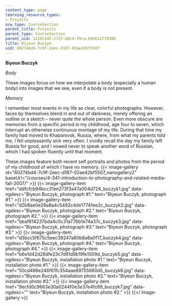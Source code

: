 ```yaml
---
content_type: page
learning_resource_types:
- Projects
ocw_type: CourseSection
parent_title: Projects
parent_type: CourseSection
parent_uid: 1220c245-2727-bdc4-f9ca-b95b12778308
title: Biyeun Buczyk
uid: 60274bd4-7c9f-2eec-d187-02ae42bf5507
---
```


**Biyeun Buczyk** 

_Body_ 

These images focus on how we interpolate a body (especially a human body) into images that we see, even if a body is not present.

_Memory_

I remember most events in my life as clear, colorful photographs. However, faces by themselves blend in and out of darkness, merely offering an outline or a sketch – never quite the whole person. Even more obscure are memories from a specific period in my childhood, age four to seven, which interrupt an otherwise continuous montage of my life. During that time my family had moved to Khabarovsk, Russia, where, from what my parents told me, I fell unpleasantly sick very often. I vividly recall the day my family left Russia for good, and I vowed never to speak another word of Russian, which I had spoken fluently until that moment.

These images feature both recent self portraits and photos from the period of my childhood of which I have no memory.
{{< image-gallery id="60274bd4-7c9f-2eec-d187-02ae42bf5507_nanogallery2" baseUrl="/courses/4-341-introduction-to-photography-and-related-media-fall-2007/" >}}
{{< image-gallery-item href="ddfcfcb94bcc31ee273f3a47a004d724_buczyk1.jpg" data-ngdesc="Biyeun Buczyk, photograph #1." text="Biyeun Buczyk, photograph #1." >}}
{{< image-gallery-item href="d2b8ae0e28a8a4c5492c4de17741ee2c_buczyk2.jpg" data-ngdesc="Biyeun Buczyk, photograph #2." text="Biyeun Buczyk, photograph #2." >}}
{{< image-gallery-item href="bbaf814237bda4c0c31a776b1e74a37c_buczyk3.jpg" data-ngdesc="Biyeun Buczyk, photograph #3." text="Biyeun Buczyk, photograph #3." >}}
{{< image-gallery-item href="d3bcc5f675c5eec39247a80b8a8a0f17_buczyk4.jpg" data-ngdesc="Biyeun Buczyk, photograph #4." text="Biyeun Buczyk, photograph #4." >}}
{{< image-gallery-item href="b6e1d42d28dfe23c7d91d9b19fe1009d_buczyk5.jpg" data-ngdesc="Biyeun Buczyk, installation photo #1." text="Biyeun Buczyk, installation photo #1." >}}
{{< image-gallery-item href="50cd496e246f61fc354aae89755680d5_buczyk6.jpg" data-ngdesc="Biyeun Buczyk, installation photo #2." text="Biyeun Buczyk, installation photo #2." >}}
{{< image-gallery-item href="9ecfd0c9663e30a0244f0e3e37e4fc69_buczyk7.jpg" data-ngdesc="" text="Biyeun Buczyk, installation photo #2." >}}
{{</ image-gallery >}}